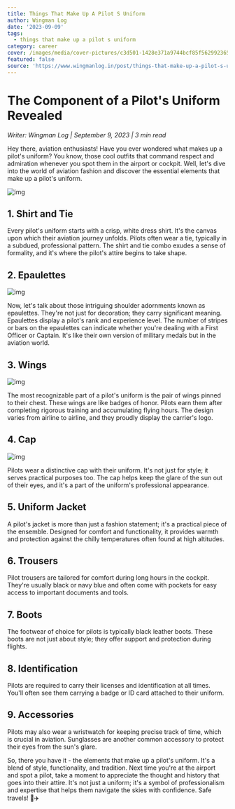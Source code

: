 ```yaml
---
title: Things That Make Up A Pilot S Uniform
author: Wingman Log
date: '2023-09-09'
tags:
  - things that make up a pilot s uniform
category: career
cover: /images/media/cover-pictures/c3d501-1428e371a9744bcf85f562992365b8c4-mv2-1b7bf871.jpg
featured: false
source: 'https://www.wingmanlog.in/post/things-that-make-up-a-pilot-s-uniform'
---
```


# The Component of a Pilot's Uniform Revealed

*Writer: Wingman Log | September 9, 2023 | 3 min read*

Hey there, aviation enthusiasts! Have you ever wondered what makes up a pilot's uniform? You know, those cool outfits that command respect and admiration whenever you spot them in the airport or cockpit. Well, let's dive into the world of aviation fashion and discover the essential elements that make up a pilot's uniform.

![img](/images/media/blog-media/c3d501-aa394daa4aab47bdabd19f9eb7169867-mv2-f611d61e.jpg)

## 1\. Shirt and Tie

Every pilot's uniform starts with a crisp, white dress shirt. It's the canvas upon which their aviation journey unfolds. Pilots often wear a tie, typically in a subdued, professional pattern. The shirt and tie combo exudes a sense of formality, and it's where the pilot's attire begins to take shape.

## **2\. Epaulettes**

![img](/images/media/blog-media/c3d501-44ad7ab19fc2486fabd5ef27296eae9d-mv2-b113d741.png)

Now, let's talk about those intriguing shoulder adornments known as epaulettes. They're not just for decoration; they carry significant meaning. Epaulettes display a pilot's rank and experience level. The number of stripes or bars on the epaulettes can indicate whether you're dealing with a First Officer or Captain. It's like their own version of military medals but in the aviation world.

## 3\. Wings  

![img](/images/media/blog-media/c3d501-d0f59ca8370c4ed3b6eef5fdf7d58cae-mv2-975ee0ab.jpg)

The most recognizable part of a pilot's uniform is the pair of wings pinned to their chest. These wings are like badges of honor. Pilots earn them after completing rigorous training and accumulating flying hours. The design varies from airline to airline, and they proudly display the carrier's logo.

## 4\. Cap

![img](/images/media/blog-media/c3d501-30dbde91c2484f079242ceb0180affc8-mv2-8386fc43.jpg)

Pilots wear a distinctive cap with their uniform. It's not just for style; it serves practical purposes too. The cap helps keep the glare of the sun out of their eyes, and it's a part of the uniform's professional appearance.

## 5\. Uniform Jacket

A pilot's jacket is more than just a fashion statement; it's a practical piece of the ensemble. Designed for comfort and functionality, it provides warmth and protection against the chilly temperatures often found at high altitudes.

## 6\. Trousers

Pilot trousers are tailored for comfort during long hours in the cockpit. They're usually black or navy blue and often come with pockets for easy access to important documents and tools.

## 7\. Boots

The footwear of choice for pilots is typically black leather boots. These boots are not just about style; they offer support and protection during flights.

## 8\. Identification

Pilots are required to carry their licenses and identification at all times. You'll often see them carrying a badge or ID card attached to their uniform.

## 9\. Accessories

Pilots may also wear a wristwatch for keeping precise track of time, which is crucial in aviation. Sunglasses are another common accessory to protect their eyes from the sun's glare.

So, there you have it - the elements that make up a pilot's uniform. It's a blend of style, functionality, and tradition. Next time you're at the airport and spot a pilot, take a moment to appreciate the thought and history that goes into their attire. It's not just a uniform; it's a symbol of professionalism and expertise that helps them navigate the skies with confidence. Safe travels! 🛫✈️
